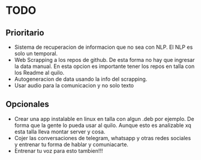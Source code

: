 # TODO
## Prioritario
- Sistema de recuperacion de informacion que no sea con NLP. El NLP es solo un temporal.
- Web Scrapping a los repos de github. De esta forma no hay que ingresar la data manual. En esta opcion es importante tener los repos en talla con los Readme al quilo.
- Autogeneracion de data usando la info del scrapping.
- Usar audio para la comunicacion y no solo texto
  
## Opcionales 
- Crear una app instalable en linux en talla con algun .deb por ejemplo. De forma que la gente lo pueda usar al quilo. Aunque esto es analizable xq esta talla lleva montar server y cosa.
- Cojer las conversaciones de telegram, whatsapp y otras redes sociales y entrenar tu forma de hablar y comuniacarte.
- Entrenar tu voz para esto tambien!!!